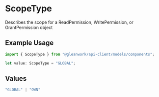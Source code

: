 # ScopeType

Describes the scope for a ReadPermission, WritePermission, or GrantPermission object

## Example Usage

```typescript
import { ScopeType } from "@gleanwork/api-client/models/components";

let value: ScopeType = "GLOBAL";
```

## Values

```typescript
"GLOBAL" | "OWN"
```